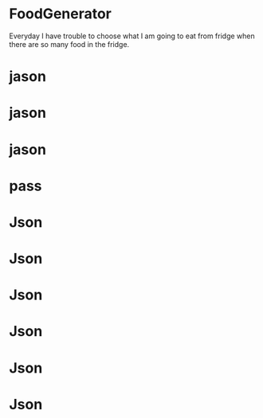 # FoodGenerator
<p>Everyday I have trouble to choose what I am going to eat from fridge when there are so many food in the fridge. </p>
<h1>jason</h1>
<h1>jason</h1>
<h1>jason</h1>
<h1>pass</h1>
<h1>Json</h1>
<h1>Json</h1>
<h1>Json</h1>
<h1>Json</h1>
<h1>Json</h1>
<h1>Json</h1>
